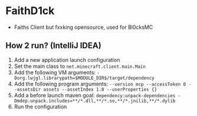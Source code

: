 # FaithD1ck
* Faiths Client but fxxking opensource, used for Bl0cksMC
## How 2 run? (IntelliJ IDEA)
1. Add a new application launch configuration
2. Set the main class to `net.minecraft.client.main.Main`
3. Add the following VM arguments: `-Dorg.lwjgl.librarypath=$MODULE_DIR$/target/dependency`
4. Add the following program arguments: `--version mcp --accessToken 0 --assetsDir assets --assetIndex 1.8 --userProperties {}`
5. Add a before launch maven goal: `dependency:unpack-dependencies -Dmdep.unpack.includes=**/*.dll,**/*.so,**/*.jnilib,**/*.dylib`
6. Run the configuration
